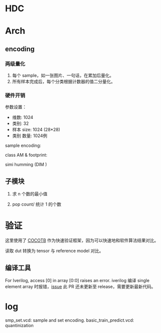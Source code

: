 # HDC


# Arch

## encoding

### 两级量化

1. 每个 sample，如一张图片、一句话，在累加后量化。
2. 所有样本完成后，每个分类根据计数器的值二分量化。


### 硬件开销

参数设置：
- 维数: 1024
- 类别: 32
- 样本 size: 1024 (28*28)
- 类别 数量: 1024例

sample  encoding:

class AM & footprint:

simi humming (DIM )

## 子模块

1. 求 n 个数的最小值


2. pop count/ 统计 1 的个数


# 验证

这里使用了 <a href="">COCOTB</a> 作为快速验证框架，因为可以快速地和软件算法结果对比。

读取 dut 转换为 tensor 与 reference model 对比。

## 编译工具

For Iverilog, access [0] in array [0:0] raises an error.
iverilog 编译 single element array 时报错，<a href="https://github.com/steveicarus/iverilog/pull/1115">issue</a> 此 PR 还未更新至 release，需要更新最新代码。

# log
smp_set.vcd: sample and set encoding.
basic_train_predict.vcd: quantinization


